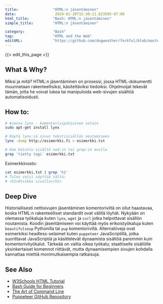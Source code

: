 ```yaml
---
title:                "HTML:n jäsentäminen"
date:                  2024-01-20T15:30:11.823505-07:00
html_title:           "Bash: HTML:n jäsentäminen"
simple_title:         "HTML:n jäsentäminen"

category:             "Bash"
tag:                  "HTML and the Web"
editURL:              "https://github.com/dogweather/forkful/blob/master/content/fi/bash/parsing-html.md"
---
```


{{< edit_this_page >}}

## What & Why?
Miksi ja mitä? HTML:n jäsentäminen on prosessi, jossa HTML-dokumentti muunnetaan rakenteellisiksi, käsiteltäviksi tiedoiksi. Ohjelmoijat tekevät tämän, jotta he voivat lukea tai manipuloida web-sivujen sisältöä automatisoidusti.

## How to:
```Bash
# Asenna lynx - komentorivipohjainen selain
sudo apt-get install lynx

# Käytä lynx:iä sivun tekstisisällön noutamiseen
lynx -dump http://esimerkki.fi > esimerkki.txt

# Hae haluttu sisältö sed:in tai grep:in avulla
grep 'tietty tagi' esimerkki.txt
```

Esimerkkinosto:
```Bash
cat esimerkki.txt | grep 'h1'
# Tulos voisi näyttää tältä:
# <h1>Otsikko sivulla</h1>
```

## Deep Dive
Historiallisesti nettisivujen jäsentäminen komentoriviltä on ollut haastavaa, koska HTML:n rakenteelliset standardit ovat välillä löyhät. Nykyään on olemassa työkaluja kuten `lynx`, `wget` ja `curl` jotka helpottavat sisällön noutamista. Koodin jäsentämiseen voi käyttää myös erikoistyökaluja kuten `beautifulsoup` Pythonilla tai `pup` komentorivillä.
Alternatiiveja ovat esimerkiksi headless-selaimet kuten `puppeteer` JavaScriptillä, jotka suorittavat JavaScriptiä ja käsittelevät dynaamista sisältöä paremmin kuin komentorivityökalut.
Tärkeää on valita oikea työkalu; staattiselle sisällölle yksinkertaiset komennot riittävät, mutta dynaamisempien sivujen kohdalla kannattaa miettiä monimutkaisempia ratkaisuja.

## See Also
- [W3Schools HTML Tutorial](https://www.w3schools.com/html/)
- [Bash Guide for Beginners](https://tldp.org/LDP/Bash-Beginners-Guide/html/)
- [The Art of Command Line](https://github.com/jlevy/the-art-of-command-line)
- [Puppeteer GitHub Repository](https://github.com/puppeteer/puppeteer)
